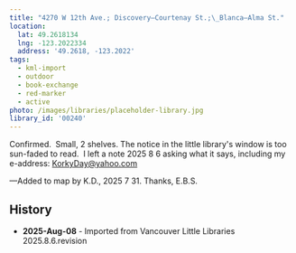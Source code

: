 ```yaml
---
title: "4270 W 12th Ave.; Discovery—Courtenay St.;\_Blanca—Alma St."
location:
  lat: 49.2618134
  lng: -123.2022334
  address: '49.2618, -123.2022'
tags:
  - kml-import
  - outdoor
  - book-exchange
  - red-marker
  - active
photo: /images/libraries/placeholder-library.jpg
library_id: '00240'
---
```

Confirmed.  Small, 2 shelves.
The notice in the little library's window is too sun-faded to read.  I left a note 2025 8 6 asking what it says, including my e-address: KorkyDay@yahoo.com

—Added to map by K.D., 2025 7 31.
Thanks, E.B.S.

## History
- **2025-Aug-08** - Imported from Vancouver Little Libraries 2025.8.6.revision
